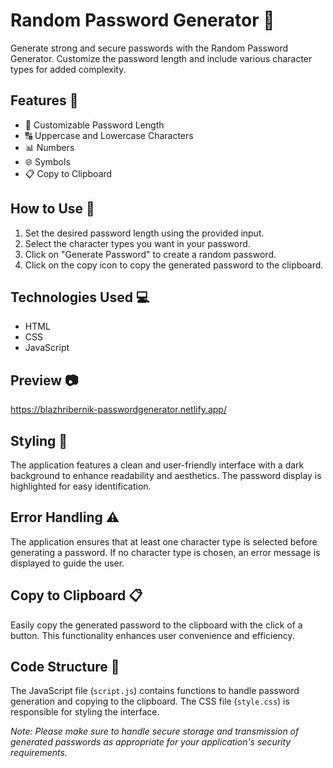 <!-- Random Password Generator Readme -->

# Random Password Generator 🔐

Generate strong and secure passwords with the Random Password Generator. Customize the password length and include various character types for added complexity.

## Features 🚀

- 🔢 Customizable Password Length
- 🔠 Uppercase and Lowercase Characters
- 📊 Numbers
- 🌐 Symbols
- 📋 Copy to Clipboard

## How to Use 🤔

1. Set the desired password length using the provided input.
2. Select the character types you want in your password.
3. Click on "Generate Password" to create a random password.
4. Click on the copy icon to copy the generated password to the clipboard.

## Technologies Used 💻

- HTML
- CSS
- JavaScript

## Preview 📷

https://blazhribernik-passwordgenerator.netlify.app/

## Styling 🎨

The application features a clean and user-friendly interface with a dark background to enhance readability and aesthetics. The password display is highlighted for easy identification.

## Error Handling ⚠️

The application ensures that at least one character type is selected before generating a password. If no character type is chosen, an error message is displayed to guide the user.

## Copy to Clipboard 📋

Easily copy the generated password to the clipboard with the click of a button. This functionality enhances user convenience and efficiency.

## Code Structure 🧱

The JavaScript file (`script.js`) contains functions to handle password generation and copying to the clipboard. The CSS file (`style.css`) is responsible for styling the interface.


*Note: Please make sure to handle secure storage and transmission of generated passwords as appropriate for your application's security requirements.*
